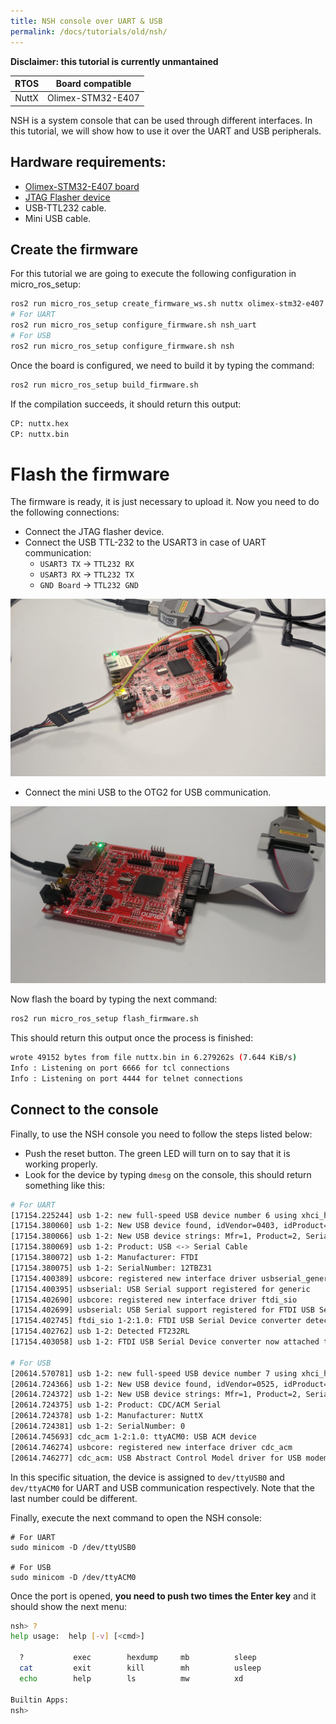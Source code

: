 ```yaml
---
title: NSH console over UART & USB
permalink: /docs/tutorials/old/nsh/
---
```


**Disclaimer: this tutorial is currently unmantained**

| RTOS  | Board compatible  |
| :---: | :---------------: |
| NuttX | Olimex-STM32-E407 |

NSH is a system console that can be used through different interfaces.
In this tutorial, we will show how to use it over the UART and USB peripherals.

## Hardware requirements:

- [Olimex-STM32-E407 board](https://www.olimex.com/Products/ARM/ST/STM32-E407/open-source-hardware)
- [JTAG Flasher device](https://www.olimex.com/Products/ARM/JTAG/ARM-USB-TINY/)
- USB-TTL232 cable.
- Mini USB cable.

## Create the firmware

For this tutorial we are going to execute the following configuration in micro_ros_setup:

```bash
ros2 run micro_ros_setup create_firmware_ws.sh nuttx olimex-stm32-e407
# For UART
ros2 run micro_ros_setup configure_firmware.sh nsh_uart
# For USB
ros2 run micro_ros_setup configure_firmware.sh nsh
```

Once the board is configured, we need to build it by typing the command:

```bash
ros2 run micro_ros_setup build_firmware.sh
```

If the compilation succeeds, it should return this output:
```bash
CP: nuttx.hex
CP: nuttx.bin
```

# Flash the firmware

The firmware is ready, it is just necessary to upload it.
Now you need to do the following connections:
- Connect the JTAG flasher device.
- Connect the USB TTL-232 to the USART3 in case of UART communication:
  - `USART3 TX` -> `TTL232 RX`
  - `USART3 RX` -> `TTL232 TX`
  - `GND Board` -> `TTL232 GND`

![](images/olimex_uart.jpg)
- Connect the mini USB to the OTG2 for USB communication.

![](images/olimex_nsh_usb.jpg)

Now flash the board by typing the next command:
```bash
ros2 run micro_ros_setup flash_firmware.sh
```

This should return this output once the process is finished:

```bash
wrote 49152 bytes from file nuttx.bin in 6.279262s (7.644 KiB/s)
Info : Listening on port 6666 for tcl connections
Info : Listening on port 4444 for telnet connections
```

## Connect to the console

Finally, to use the NSH console you need to follow the steps listed below:
- Push the reset button. The green LED will turn on to say that it is working properly.
- Look for the device by typing `dmesg` on the console, this should return something like this:

```bash
# For UART
[17154.225244] usb 1-2: new full-speed USB device number 6 using xhci_hcd
[17154.380060] usb 1-2: New USB device found, idVendor=0403, idProduct=6001, bcdDevice= 6.00
[17154.380066] usb 1-2: New USB device strings: Mfr=1, Product=2, SerialNumber=3
[17154.380069] usb 1-2: Product: USB <-> Serial Cable
[17154.380072] usb 1-2: Manufacturer: FTDI
[17154.380075] usb 1-2: SerialNumber: 12TBZ31
[17154.400389] usbcore: registered new interface driver usbserial_generic
[17154.400395] usbserial: USB Serial support registered for generic
[17154.402690] usbcore: registered new interface driver ftdi_sio
[17154.402699] usbserial: USB Serial support registered for FTDI USB Serial Device
[17154.402745] ftdi_sio 1-2:1.0: FTDI USB Serial Device converter detected
[17154.402762] usb 1-2: Detected FT232RL
[17154.403058] usb 1-2: FTDI USB Serial Device converter now attached to ttyUSB0

# For USB
[20614.570781] usb 1-2: new full-speed USB device number 7 using xhci_hcd
[20614.724366] usb 1-2: New USB device found, idVendor=0525, idProduct=a4a7, bcdDevice= 1.01
[20614.724372] usb 1-2: New USB device strings: Mfr=1, Product=2, SerialNumber=3
[20614.724375] usb 1-2: Product: CDC/ACM Serial
[20614.724378] usb 1-2: Manufacturer: NuttX
[20614.724381] usb 1-2: SerialNumber: 0
[20614.745693] cdc_acm 1-2:1.0: ttyACM0: USB ACM device
[20614.746274] usbcore: registered new interface driver cdc_acm
[20614.746277] cdc_acm: USB Abstract Control Model driver for USB modems and ISDN adapters
```
In this specific situation, the device is assigned to `dev/ttyUSB0` and `dev/ttyACM0` for UART and USB communication respectively. Note that the last number could be different.

Finally, execute the next command to open the NSH console:
```
# For UART
sudo minicom -D /dev/ttyUSB0

# For USB
sudo minicom -D /dev/ttyACM0
```

Once the port is opened, **you need to push two times the Enter key** and it should show the next menu:

```bash
nsh> ?
help usage:  help [-v] [<cmd>]

  ?           exec        hexdump     mb          sleep       
  cat         exit        kill        mh          usleep      
  echo        help        ls          mw          xd          

Builtin Apps:
nsh>
```